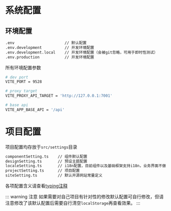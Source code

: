 # 系统配置

## 环境配置

``` sh
.env                      // 默认配置
.env.development          // 开发环境配置
.env.development.local    // 开发环境配置（会被git忽略，可用于即时性测试）
.env.production           // 开发环境配置
```

所有环境配置参数

``` sh
# dev port
VITE_PORT = 9528

# proxy target
VITE_PROXY_API_TARGET = 'http://127.0.0.1:7001'

# base api
VITE_APP_BASE_API = '/api'
```

# 项目配置

项目配置均存放于`src/settings`目录

``` sh
componentSetting.ts    // 组件默认配置
designSetting.ts       // 预设主题配置
localeSetting.ts       // i18n配置，目前组件以及基础框架支持i18n，业务界面不做i18n翻译
projectSetting.ts      // 项目配置
siteSetting.ts         // 默认开源网站常量定义
```

各项配置含义请查看[typing注释](https://github.com/arklnk/ark-admin-vuenext/blob/dev/types/config.d.ts)

::: warning 注意
如果需要对自己项目有针对性的修改默认配置可自行修改，但请注意修改了该默认配置后需要自行清空`localStorage`再查看效果。
:::
